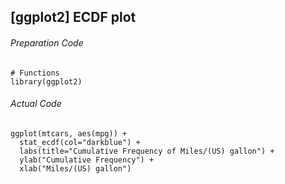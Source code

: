 ## [ggplot2] ECDF plot
###### Preparation Code
```
# Functions
library(ggplot2)
```
###### Actual Code
```
ggplot(mtcars, aes(mpg)) +
  stat_ecdf(col="darkblue") +
  labs(title="Cumulative Frequency of Miles/(US) gallon") +
  ylab("Cumulative Frequency") +
  xlab("Miles/(US) gallon")
```
